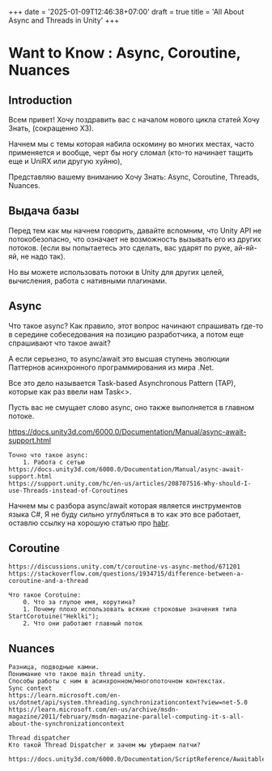 +++
date = '2025-01-09T12:46:38+07:00'
draft = true
title = 'All About Async and Threads in Unity'
+++

# Want to Know : Async, Coroutine, Nuances

## Introduction

Всем привет! Хочу поздравить вас с началом нового цикла статей Хочу Знать, (сокращенно ХЗ).

Начнем мы с темы которая набила оскомину во многих местах, часто применяется и вообще, черт бы ногу сломал (кто-то начинает тащить еще и UniRX или другую хуйню), 

Представляю вашему вниманию Хочу Знать: Async, Coroutine, Threads, Nuances.

## Выдача базы


Перед тем как мы начнем говорить, давайте вспомним, что Unity API не потокобезопасно,
что означает не возможность вызывать его из других потоков.  (если вы попытаетесь это сделать, вас ударят по руке, ай-яй-яй, не надо так).

Но вы можете использовать потоки в Unity для других целей, вычисления, работа с нативными плагинами.

## Async
Что такое async? Как правило, этот вопрос начинают спрашивать где-то в середине собеседования на позицию разработчика, а потом еще спрашивают что такое await?

А если серьезно, то async/await это высшая ступень эволюции Паттернов асинхронного программирования из мира .Net.

Все это дело называется Task-based Asynchronous Pattern (TAP), которые как раз ввели нам Task<>.

Пусть вас не смущает слово async, оно также выполняется в главном потоке. 

https://docs.unity3d.com/6000.0/Documentation/Manual/async-await-support.html

    Точно что такое async:
        1. Работа с сетью
    https://docs.unity3d.com/6000.0/Documentation/Manual/async-await-support.html
    https://support.unity.com/hc/en-us/articles/208707516-Why-should-I-use-Threads-instead-of-Coroutines

Начнем мы с разбора async/await которая является инструментов языка C#,
Я не буду сильно углубляться в то как это все работает, оставлю ссылку на хорошую статью про [habr](https://habr.com/ru/articles/470830/).

## Coroutine
    https://discussions.unity.com/t/coroutine-vs-async-method/671201
    https://stackoverflow.com/questions/1934715/difference-between-a-coroutine-and-a-thread

    Что такое Corotuine:
        0. Что за глупое имя, корутина?
        1. Почему плохо использовать всякие строковые значения типа StartCorotuine("Heklki");
        2. Что они работают главный поток

## Nuances
    Разница, подводные камни. 
    Понимание что такое main thread unity. 
    Способы работы с ним в асинхронном/многопоточном контекстах.
    Sync context
    https://learn.microsoft.com/en-us/dotnet/api/system.threading.synchronizationcontext?view=net-5.0
    https://learn.microsoft.com/en-us/archive/msdn-magazine/2011/february/msdn-magazine-parallel-computing-it-s-all-about-the-synchronizationcontext

    Thread dispatcher
    Кто такой Thread Dispatcher и зачем мы убираем патчи?

    https://docs.unity3d.com/6000.0/Documentation/ScriptReference/Awaitable.html

